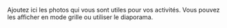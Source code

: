 Ajoutez ici les photos qui vous sont utiles pour vos activités. Vous pouvez les afficher en mode grille ou utiliser le diaporama.
